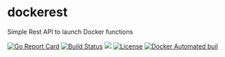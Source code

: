 # dockerest
Simple Rest API to launch Docker functions  

[![Go Report Card](https://goreportcard.com/badge/nanoserverless/dockerest)](http://goreportcard.com/report/nanoserverless/dockerest)
[![Build Status](https://travis-ci.org/nanoserverless/dockerest.svg?branch=master)](https://travis-ci.org/nanoserverless/dockerest)
[![](https://images.microbadger.com/badges/image/nanoserverless/dockerest.svg)](https://microbadger.com/images/nanoserverless/dockerest)
[![License](https://img.shields.io/badge/license-MIT-blue.svg)](https://github.com/nanoserverless/dockerest/blob/master/LICENSE.md)
[![Docker Automated buil](https://img.shields.io/badge/docker--hub-automatic--build-blue.svg)](https://hub.docker.com/r/nanoserverless/dockerest/)
